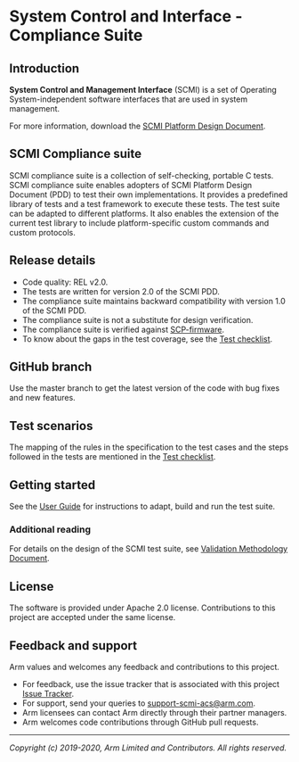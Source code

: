 
# System Control and  Interface - Compliance Suite

## Introduction
**System Control and Management Interface** (SCMI)  is a set of Operating System-independent software interfaces that are used in system management.

For more information, download the [SCMI Platform Design Document](https://developer.arm.com/documentation/den0056/b/?lang=en).

## SCMI Compliance suite
SCMI compliance suite is a collection of self-checking, portable C tests. SCMI compliance suite enables adopters of SCMI Platform Design Document \(PDD\) to test their own implementations. It provides a predefined library of tests and a test framework to execute these tests. The test suite can be adapted to different platforms. It also enables the extension of the current test library to include platform-specific custom commands and custom protocols.

## Release details
 - Code quality: REL v2.0.
 - The tests are written for version 2.0 of the SCMI PDD.
 - The compliance suite maintains backward compatibility with version 1.0 of the SCMI PDD.
 - The compliance suite is not a substitute for design verification.
 - The compliance suite is verified against [SCP-firmware](https://github.com/ARM-software/SCP-firmware).
 - To know about the gaps in the test coverage, see the [Test checklist].

## GitHub branch
  Use the master branch to get the latest version of the code with bug fixes and new features.

## Test scenarios

The mapping of the rules in the specification to the test cases and the steps followed in the tests are mentioned in the [Test checklist].

## Getting started
See the [User Guide] for instructions to adapt, build and run the test suite.

### Additional reading
For details on the design of the SCMI test suite, see [Validation Methodology Document].

## License
The software is provided under Apache 2.0 license. Contributions to this project are accepted under the same license.

## Feedback and support
Arm values and welcomes any feedback and contributions to this project.

*   For feedback, use the issue tracker that is associated with this project [Issue Tracker](https://github.com/ARM-software/scmi-tests/issues).
*   For support, send your queries to [support-scmi-acs@arm.com](mailto:support-scmi-acs@arm.com).
*   Arm licensees can contact Arm directly through their partner managers.
*   Arm welcomes code contributions through GitHub pull requests.


- - - - - - - - - - - - - - - - - - - -

_Copyright (c) 2019-2020, Arm Limited and Contributors. All rights reserved._

[User Guide]:           ./docs/user_guide.md "SCMI Test Suite User Guide"
[Validation Methodology Document]:      ./docs/Arm_SCMI_Validation_Methodology.pdf "SCMI Test Suite Design"
[Test checklist]:       ./docs/scmi_testlist.md "SCMI Test Specification"
